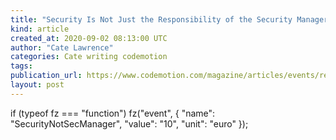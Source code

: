 ```yaml
---
title: "Security Is Not Just the Responsibility of the Security Manager"
kind: article
created_at: 2020-09-02 08:13:00 UTC
author: "Cate Lawrence"
categories: Cate writing codemotion
tags: 
publication_url: https://www.codemotion.com/magazine/articles/events/responsibility-manager/
layout: post
---
```

if (typeof fz === "function") fz("event", { "name": "SecurityNotSecManager", "value": "10", "unit": "euro" });

